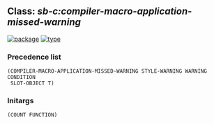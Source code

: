 ## Class: ***sb-c:compiler-macro-application-missed-warning***
[![package](https://img.shields.io/badge/Package-SB--C-5f9ea0.svg?style=social&colorA=999999)](../) [![type](https://img.shields.io/badge/Type-Class-5f9ea0.svg?style=social&colorA=999999)](../#class) 
### Precedence list
```
(COMPILER-MACRO-APPLICATION-MISSED-WARNING STYLE-WARNING WARNING CONDITION
 SLOT-OBJECT T)
```
### Initargs
```
(COUNT FUNCTION)
```
